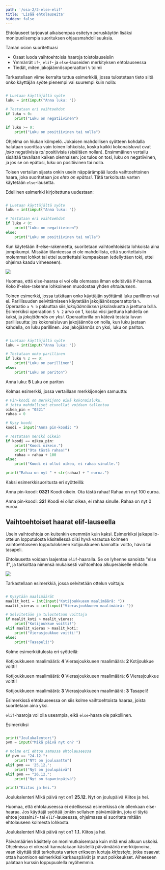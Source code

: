 ```yaml
---
path: '/osa-2/2-else-elif'
title: 'Lisää ehtolauseita'
hidden: false
---
```



<text-box variant='learningObjectives' name='Oppimistavoitteet'>

Ehtolauseet tarjoavat aikaisempaa esitetyn peruskäytön lisäksi monipuolisempia suorituksen ohjausmahdollisuuksia.

Tämän osion suoritettuasi

- Osaat luoda vaihtoehtoisia haaroja toistolauseisiin
- Ymmärrät `if`-, `elif`- ja `else`-lauseiden merkityksen ehtolauseessa
- Tiedät, miten jakojäännösoperaattori `%` toimii

</text-box>

Tarkastellaan viime kerralta tuttua esimerkkiä, jossa tulostetaan tieto siitä onko käyttäjän syöte pienempi vai suurempi kuin nolla:

```python

# Luetaan käyttäjältä syöte
luku = int(input("Anna luku: "))

# Testataan eri vaihtoehdot
if luku < 0:
    print("Luku on negatiivinen")

if luku >= 0:
    print("Luku on positiivinen tai nolla")

```

Ohjelma on hiukan kömpelö. Jokaisen mahdollisen syötteen kohdalla halutaan suorittaa vain toinen lohkoista, koska kaikki kokonaisluvut ovat _joko_ negatiivisia _tai_ positiivisia (sisältäen nollan). Ensimmäinen vertailu sisältää tavallaan kaiken olennaisen: jos tulos on tosi, luku on negatiivinen, ja jos se on epätosi, luku on positiivinen tai nolla.

Toisen vertailun sijasta onkin usein näppärämpää luoda vaihtoehtoinen haara, joka suoritetaan _jos ehto on epätosi_. Tätä tarkoitusta varten käytetään `else`-lausetta.

Edellinen esimerkki kirjoitettuna uudestaan:

```python

# Luetaan käyttäjältä syöte
luku = int(input("Anna luku: "))

# Testataan eri vaihtoehdot
if luku < 0:
    print("Luku on negatiivinen")
else:
    print("Luku on positiivinen tai nolla")

```

Kun käytetään if-else-rakennetta, suoritetaan vaihtoehtoisista lohkoista aina jompikumpi. Missään tilanteessa ei ole mahdollista, että suoritettaisiin molemmat lohkot tai ettei suoritettaisi kumpaakaan (edellyttäen toki, ettei ohjelma kaadu virheeseen).

<img src="2_2_1.png">

Huomaa, että else-haaraa ei voi olla olemassa ilman edeltävää if-haaraa. Koko if-else-rakenne lohkoineen muodostaa yhden _ehtolauseen_.

Toinen esimerkki, jossa tutkitaan onko käyttäjän syöttämä luku parillinen vai ei. Parillisuuden selvittämiseen käytetään jakojäänösoperaattoria `%`. Operaatio `a % b` palauttaa siis _jakojäännöksen_ jakolaskusta a jaettuna b:llä. Esimerkiksi operaation `5 % 2` arvo on 1, koska viisi jaettuna kahdella on kaksi, ja _jakojäännös on yksi_. Operaattorilla on kätevä testata luvun parillisuutta: jos kokonaisluvun jakojäännös on nolla, kun luku jaetaan kahdella, on luku parillinen. Jos jakojäännös on yksi, luku on pariton.

```python

# Luetaan käyttäjältä syöte
luku = int(input("Anna luku: "))

# Testataan onko parillinen
if luku % 2 == 0:
    print("Luku on parillinen")
else:
    print("Luku on pariton")

```

<sample-output>

Anna luku: **5**
Luku on pariton

</sample-output>


Kolmas esimerkki, jossa vertaillaan merkkijonojen samuutta:

```python
# Pin-koodi on merkkijono eikä kokonaisluku,
# jotta mahdolliset etunollat voidaan tallentaa
oikea_pin = "0321"
rahaa = 0

# Kysy koodi
koodi = input("Anna pin-koodi: ")

# Testataan menikö oikein
if koodi == oikea_pin:
    print("Koodi oikein.")
    print("Ota tästä rahaa!")
    rahaa = rahaa + 100
else:
    print("Koodi ei ollut oikea, ei rahaa sinulle.")

print("Rahaa on nyt " + str(rahaa) + " euroa.")

```

Kaksi esimerkkisuoritusta eri syötteillä:

<sample-output>

Anna pin-koodi: **0321**
Koodi oikein.
Ota tästä rahaa!
Rahaa on nyt 100 euroa.

</sample-output>

<sample-output>

Anna pin-koodi: **321**
Koodi ei ollut oikea, ei rahaa sinulle.
Rahaa on nyt 0 euroa.

</sample-output>


## Vaihtoehtoiset haarat elif-lauseella

Usein vaihtoehtoja on kuitenkin enemmän kuin kaksi. Esimerkiksi jalkapallo-ottelun lopputulosta käsitellessä olisi hyvä varautua kolmeen vaihtoehtoiseen lopputulokseen kotijoukkueen kannalta: voitto, häviö tai tasapeli.

Ehtolausetta voidaan laajentaa `elif`-haaralla. Se on lyhenne sanoista "else if", ja tarkoittaa nimensä mukaisesti vaihtoehtoa alkuperäiselle ehdolle.

<img src="2_2_2.png">

Tarkastellaan esimerkkiä, jossa selvitetään ottelun voittaja:

```python

# Kysytään maalimäärät
maalit_koti = int(input("Kotijoukkueen maalimäärä: "))
maalit_vieras = int(input("Vierasjoukkueen maalimäärä: "))

# Selvitetään ja tulostetaan voittaja
if maalit_koti > maalit_vieras:
    print("Kotijoukkue voitti!")
elif maalit_vieras > maalit_koti:
    print("Vierasjoukkue voitti!")
else:
    print("Tasapeli!")

```

Kolme esimerkkitulosta eri syötteilä:

<sample-output>

Kotijoukkueen maalimäärä: **4**
Vierasjoukkueen maalimäärä: **2**
Kotijoukkue voitti!

Kotijoukkueen maalimäärä: **0**
Vierasjoukkueen maalimäärä: **6**
Vierasjoukkue voitti!

Kotijoukkueen maalimäärä: **3**
Vierasjoukkueen maalimäärä: **3**
Tasapeli!

</sample-output>

Esimerkissä ehtolauseessa on siis kolme vaihtoehtoista haaraa, joista suoritetaan aina yksi.

`elif`-haaroja voi olla useampia, eikä `else`-haara ole pakollinen.

Esimerkiksi

```python

print("Joulukalenteri")
pvm = input("Mikä päivä nyt on? ")

# Kolme eri ehtoa samassa ehtolauseessa
if pvm == "24.12.":
    print("NYt on jouluaatto")
elif pvm == '25.12.':
    print("Nyt on joulupäivä")
elif pvm == "26.12.":
    print("Nyt on tapaninpäivä")

print("Kiitos ja hei.")

```

<sample-output>

Joulukalenteri
Mikä päivä nyt on? **25.12.**
Nyt on joulupäivä
Kiitos ja hei.

</sample-output>

Huomaa, että ehtolauseessa ei edellisessä esimerkissä ole ollenkaan else-haaraa. Jos käyttäjä syöttää jonkin sellaisen päivämäärän, jota ei täytä ehtoa jossain`if`- tai `elif`-lauseessa, ohjelmassa ei suoriteta mitään ehtolauseen kolmesta lohkosta.

<sample-output>

Joulukalenteri
Mikä päivä nyt on? **1.1.**
Kiitos ja hei.

</sample-output>

<text-box variant="hint">

Päivämäärien käsittely on monimutkaisempaa kuin mitä ensi alkuun uskoisi. Ohjelmissa ei oikeasti kannatakaan käsitellä päivämääriä merkkijonoina, vaan käyttää tätä tarkoitusta varten erikseen luotuja _kirjastoja_, jotka osaavat ottaa huomioon esimerkiksi karkauspäivät ja muut poikkeukset. Aiheeseen palataan kurssin loppupuolella myöhemmin.

</text-box>


